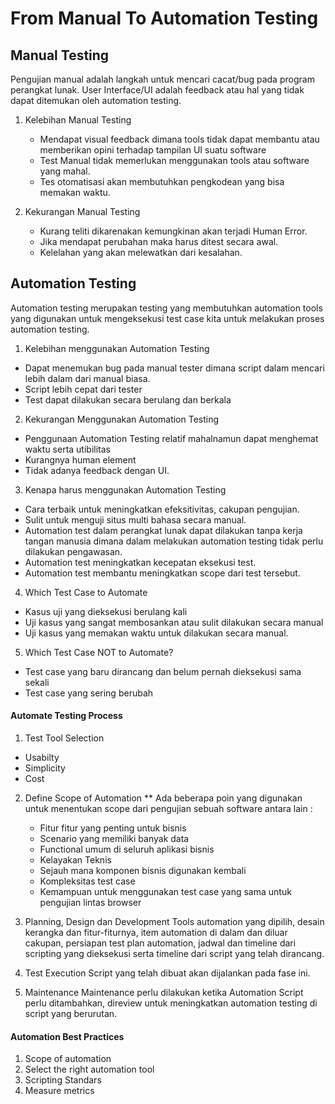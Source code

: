 # From Manual To Automation Testing

## Manual Testing

Pengujian manual adalah langkah untuk mencari cacat/bug pada program perangkat lunak. User Interface/UI adalah feedback atau hal yang tidak dapat ditemukan oleh automation testing.

1. Kelebihan Manual Testing

   - Mendapat visual feedback dimana tools tidak dapat membantu atau memberikan opini terhadap tampilan UI suatu software
   - Test Manual tidak memerlukan menggunakan tools atau software yang mahal.
   - Tes otomatisasi akan membutuhkan pengkodean yang bisa memakan waktu.

2. Kekurangan Manual Testing
   - Kurang teliti dikarenakan kemungkinan akan terjadi Human Error.
   - Jika mendapat perubahan maka harus ditest secara awal.
   - Kelelahan yang akan melewatkan dari kesalahan.

## Automation Testing

Automation testing merupakan testing yang membutuhkan automation tools yang digunakan untuk mengeksekusi test case kita untuk melakukan proses automation testing.

1. Kelebihan menggunakan Automation Testing

- Dapat menemukan bug pada manual tester dimana script dalam mencari lebih dalam dari manual biasa.
- Script lebih cepat dari tester
- Test dapat dilakukan secara berulang dan berkala

2. Kekurangan Menggunakan Automation Testing

- Penggunaan Automation Testing relatif mahalnamun dapat menghemat waktu serta utibilitas
- Kurangnya human element
- Tidak adanya feedback dengan UI.

3. Kenapa harus menggunakan Automation Testing

- Cara terbaik untuk meningkatkan efeksitivitas, cakupan pengujian.
- Sulit untuk menguji situs multi bahasa secara manual.
- Automation test dalam perangkat lunak dapat dilakukan tanpa kerja tangan manusia dimana dalam melakukan automation testing tidak perlu dilakukan pengawasan.
- Automation test meningkatkan kecepatan eksekusi test.
- Automation test membantu meningkatkan scope dari test tersebut.

4. Which Test Case to Automate

- Kasus uji yang dieksekusi berulang kali
- Uji kasus yang sangat membosankan atau sulit dilakukan secara manual
- Uji kasus yang memakan waktu untuk dilakukan secara manual.

5. Which Test Case NOT to Automate?

- Test case yang baru dirancang dan belum pernah dieksekusi sama sekali
- Test case yang sering berubah

#### Automate Testing Process

1. Test Tool Selection

- Usabilty
- Simplicity
- Cost

2. Define Scope of Automation
   \*\* Ada beberapa poin yang digunakan untuk menentukan scope dari pengujian sebuah software antara lain :

   - Fitur fitur yang penting untuk bisnis
   - Scenario yang memiliki banyak data
   - Functional umum di seluruh aplikasi bisnis
   - Kelayakan Teknis
   - Sejauh mana komponen bisnis digunakan kembali
   - Kompleksitas test case
   - Kemampuan untuk menggunakan test case yang sama untuk pengujian lintas browser

3. Planning, Design dan Development
   Tools automation yang dipilih, desain kerangka dan fitur-fiturnya, item automation di dalam dan diluar cakupan, persiapan test plan automation, jadwal dan timeline dari scripting yang dieksekusi serta timeline dari script yang telah dirancang.

4. Test Execution
   Script yang telah dibuat akan dijalankan pada fase ini.

5. Maintenance
   Maintenance perlu dilakukan ketika Automation Script perlu ditambahkan, direview untuk meningkatkan automation testing di script yang berurutan.

#### Automation Best Practices

1. Scope of automation
2. Select the right automation tool
3. Scripting Standars
4. Measure metrics
